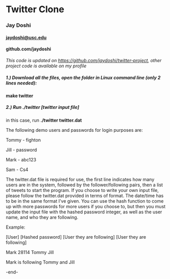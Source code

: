 # Twitter Clone

### Jay Doshi

#### jaydoshi@usc.edu

#### github.com/jaydoshi



*This code is updated on https://github.com/jaydoshi/twitter-project, other project code is available on my profile*



##### 1.) Download all the files, open the folder in Linux command line (only 2 lines needed):

**make twitter**

##### 2.) Run ./twitter [twitter input file]

in this case, run **./twitter twitter.dat**




The following demo users and passwords for login purposes are: 

Tommy - fighton

Jill - password

Mark - abc123

Sam - Cs4

The twitter.dat file is required for use, the first line indicates how many users are in the system, followed by the follower/following pairs, then a list of tweets to start the program. If you choose to write your own input file, please follow the twitter.dat provided in terms of format. The date/time has to be in the same format I've given. You can use the hash function to come up with more passwords for more users if you choose to, but then you must update the input file with the hashed password integer, as well as the user name, and who they are following.

Example:

[User] [Hashed password] [User they are following] [User they are following]

Mark 28114 Tommy Jill

Mark is following Tommy and Jill

-end-
